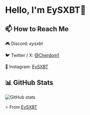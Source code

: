 # Hello, I'm EySXBT👋

## 📫 How to Reach Me
 🎮 Discord: *eysxbt*
 
🐦 Twitter / X: [@Cherdom1](https://x.com/Cherdom1)

📸 Instagram: [EySXBT](https://www.instagram.com/eysxbt)

## 📊 GitHub Stats
![GitHub stats](https://github-readme-stats.vercel.app/api?username=EySXBT&show_icons=true&theme=radical)

⭐️ From [EySXBT](https://github.com/EySXBT)
